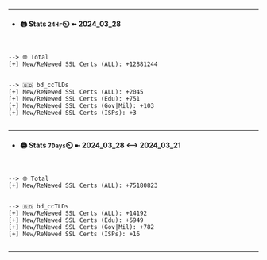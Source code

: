 

---
- #### 🖨️ **Stats** `24Hr`⏲️ ➼ 2024_03_28
```console


--> 🌐 Total
[+] New/ReNewed SSL Certs (ALL): +12881244


--> 🇧🇩 bd_ccTLDs
[+] New/ReNewed SSL Certs (ALL): +2045
[+] New/ReNewed SSL Certs (Edu): +751
[+] New/ReNewed SSL Certs (Gov|Mil): +103
[+] New/ReNewed SSL Certs (ISPs): +3


```

---
- #### 🖨️ **Stats** `7Days`⏲️ ➼ 2024_03_28 <--> 2024_03_21
```console


--> 🌐 Total
[+] New/ReNewed SSL Certs (ALL): +75180823


--> 🇧🇩 bd_ccTLDs
[+] New/ReNewed SSL Certs (ALL): +14192
[+] New/ReNewed SSL Certs (Edu): +5949
[+] New/ReNewed SSL Certs (Gov|Mil): +782
[+] New/ReNewed SSL Certs (ISPs): +16


```

---

